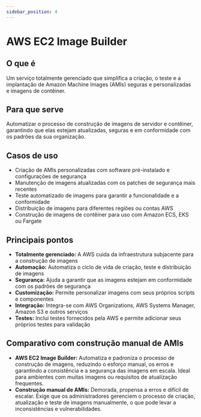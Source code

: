 ```yaml
---
sidebar_position: 4
---
```


# AWS EC2 Image Builder

## O que é
Um serviço totalmente gerenciado que simplifica a criação, o teste e a implantação de Amazon Machine Images (AMIs) seguras e personalizadas e imagens de contêiner.

## Para que serve
Automatizar o processo de construção de imagens de servidor e contêiner, garantindo que elas estejam atualizadas, seguras e em conformidade com os padrões da sua organização.

## Casos de uso
- Criação de AMIs personalizadas com software pré-instalado e configurações de segurança
- Manutenção de imagens atualizadas com os patches de segurança mais recentes
- Teste automatizado de imagens para garantir a funcionalidade e a conformidade
- Distribuição de imagens para diferentes regiões ou contas AWS
- Construção de imagens de contêiner para uso com Amazon ECS, EKS ou Fargate

## Principais pontos
- **Totalmente gerenciado:** A AWS cuida da infraestrutura subjacente para a construção de imagens
- **Automação:** Automatiza o ciclo de vida de criação, teste e distribuição de imagens
- **Segurança:** Ajuda a garantir que as imagens estejam em conformidade com os padrões de segurança
- **Customização:** Permite personalizar imagens com seus próprios scripts e componentes
- **Integração:** Integra-se com AWS Organizations, AWS Systems Manager, Amazon S3 e outros serviços
- **Testes:** Inclui testes fornecidos pela AWS e permite adicionar seus próprios testes para validação

## Comparativo com construção manual de AMIs
- **AWS EC2 Image Builder:** Automatiza e padroniza o processo de construção de imagens, reduzindo o esforço manual, os erros e garantindo a consistência e a segurança das imagens em escala. Ideal para ambientes com muitas imagens ou requisitos de atualização frequentes.
- **Construção manual de AMIs:** Demorada, propensa a erros e difícil de escalar. Exige que os administradores gerenciem o processo de criação, atualização e teste de imagens manualmente, o que pode levar a inconsistências e vulnerabilidades. 